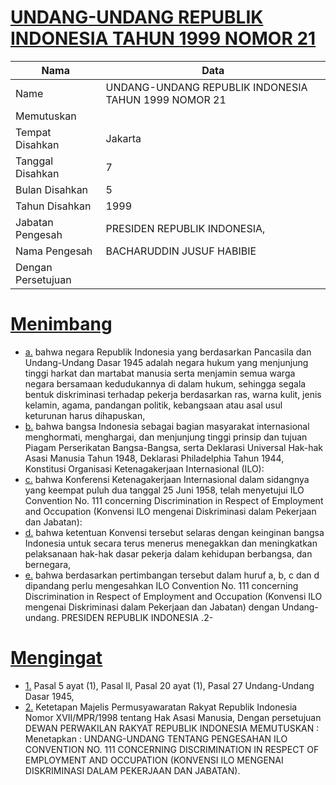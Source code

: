 # [UNDANG-UNDANG REPUBLIK INDONESIA TAHUN 1999 NOMOR 21](http://example.org/legal/document/uu/1999/21)

| Nama | Data |
| ------ | ----- |
|Name|UNDANG-UNDANG REPUBLIK INDONESIA TAHUN 1999 NOMOR 21|
|Memutuskan||
|Tempat Disahkan|Jakarta|
|Tanggal Disahkan|7|
|Bulan Disahkan|5|
|Tahun Disahkan|1999|
|Jabatan Pengesah|PRESIDEN REPUBLIK INDONESIA,|
|Nama Pengesah|BACHARUDDIN JUSUF HABIBIE|
|Dengan Persetujuan||
# [Menimbang](http://example.org/legal/document/uu/1999/21/menimbang)

* [a.](http://example.org/legal/document/uu/1999/21/menimbang/point/a) bahwa negara Republik Indonesia yang berdasarkan Pancasila dan Undang-Undang Dasar 1945 adalah negara hukum yang menjunjung tinggi harkat dan martabat manusia serta menjamin semua warga negara bersamaan kedudukannya di dalam hukum, sehingga segala bentuk diskriminasi terhadap pekerja berdasarkan ras, warna kulit, jenis kelamin, agama, pandangan politik, kebangsaan atau asal usul keturunan harus dihapuskan,
* [b.](http://example.org/legal/document/uu/1999/21/menimbang/point/b) bahwa bangsa Indonesia sebagai bagian masyarakat internasional menghormati, menghargai, dan menjunjung tinggi prinsip dan tujuan Piagam Perserikatan Bangsa-Bangsa, serta Deklarasi Universal Hak-hak Asasi Manusia Tahun 1948, Deklarasi Philadelphia Tahun 1944, Konstitusi Organisasi Ketenagakerjaan Internasional (ILO):
* [c.](http://example.org/legal/document/uu/1999/21/menimbang/point/c) bahwa Konferensi Ketenagakerjaan Internasional dalam sidangnya yang keempat puluh dua tanggal 25 Juni 1958, telah menyetujui ILO Convention No. 111 concerning Discrimination in Respect of Employment and Occupation (Konvensi ILO mengenai Diskriminasi dalam Pekerjaan dan Jabatan):
* [d.](http://example.org/legal/document/uu/1999/21/menimbang/point/d) bahwa ketentuan Konvensi tersebut selaras dengan keinginan bangsa Indonesia untuk secara terus menerus menegakkan dan meningkatkan pelaksanaan hak-hak dasar pekerja dalam kehidupan berbangsa, dan bernegara,
* [e.](http://example.org/legal/document/uu/1999/21/menimbang/point/e) bahwa berdasarkan pertimbangan tersebut dalam huruf a, b, c dan d dipandang perlu mengesahkan ILO Convention No. 111 concerning Discrimination in Respect of Employment and Occupation (Konvensi ILO mengenai Diskriminasi dalam Pekerjaan dan Jabatan) dengan Undang-undang. PRESIDEN REPUBLIK INDONESIA .2-
# [Mengingat](http://example.org/legal/document/uu/1999/21/mengingat)

* [1.](http://example.org/legal/document/uu/1999/21/mengingat/point/0001) Pasal 5 ayat (1), Pasal Il, Pasal 20 ayat (1), Pasal 27 Undang-Undang Dasar 1945,
* [2.](http://example.org/legal/document/uu/1999/21/mengingat/point/0002) Ketetapan Majelis Permusyawaratan Rakyat Republik Indonesia Nomor XVII/MPR/1998 tentang Hak Asasi Manusia, Dengan persetujuan DEWAN PERWAKILAN RAKYAT REPUBLIK INDONESIA MEMUTUSKAN : Menetapkan : UNDANG-UNDANG TENTANG PENGESAHAN ILO CONVENTION NO. 111 CONCERNING DISCRIMINATION IN RESPECT OF EMPLOYMENT AND OCCUPATION (KONVENSI ILO MENGENAI DISKRIMINASI DALAM PEKERJAAN DAN JABATAN).